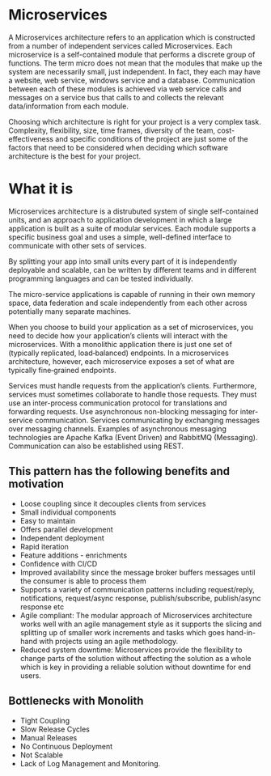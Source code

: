 # Microservices
A Microservices architecture refers to an application which is constructed from a 
number of independent services called Microservices.  Each microservice is a 
self-contained module that performs a discrete group of functions. 
The term micro does not mean that the modules that make up the system are necessarily small, 
just independent. In fact, they each may have a website, web service, windows service and a database. 
Communication between each of these modules is achieved via web service calls and messages on a service bus that calls to and collects the relevant data/information from each module. 
 
 Choosing which architecture is right for your project is a very complex task. Complexity, flexibility, size, time frames, diversity of the team, cost-effectiveness and specific conditions of the project are just some of the factors that need to be considered when deciding which software architecture is the best for your project.

# What it is

Microservices architecture is a distrubuted system of single self-contained units, and  an approach to application development in which a large application is built as a suite of modular services. Each module supports a specific business goal and uses a simple, well-defined interface to communicate with other sets of services.

By splitting your app into small units every part of it is independently deployable and scalable, can be written by different teams and in different programming languages and can be tested individually.

The micro-service  applications is capable of running in their own memory space, data federation and scale independently from each other across potentially many separate machines. 

When you choose to build your application as a set of microservices, you need to decide how your application’s clients will interact with the microservices. With a monolithic application there is just one set of (typically replicated, load‑balanced) endpoints. In a microservices architecture, however, each microservice exposes a set of what are typically fine‑grained endpoints.

Services must handle requests from the application’s clients. Furthermore, services must sometimes collaborate to handle those requests. They must use an inter-process communication protocol for translations and forwarding requests. Use asynchronous non-blocking messaging for inter-service communication. Services communicating by exchanging messages over messaging channels. Examples of asynchronous messaging technologies are Apache Kafka (Event Driven) and RabbitMQ (Messaging). Communication can also be established using REST.



## This pattern has the following benefits and motivation

- Loose coupling since it decouples clients from services
- Small individual components
- Easy to maintain
- Offers parallel development
- Independent deployment
- Rapid iteration
- Feature additions - enrichments
- Confidence with CI/CD
- Improved availability since the message broker buffers messages until the consumer is able to process them
- Supports a variety of communication patterns including request/reply, notifications, request/async response, publish/subscribe, publish/async response etc
- Agile compliant: The modular approach of Microservices architecture works well with an agile management style 
as it supports the slicing and splitting up of smaller work increments and tasks which goes hand-in-hand 
with projects using an agile methodology.
- Reduced system downtime: Microservices provide the flexibility to change parts of the solution 
without affecting the solution as a whole which is key in providing a reliable solution without
 downtime for end users.

## Bottlenecks with Monolith
- Tight Coupling
- Slow Release Cycles
- Manual Releases
- No Continuous Deployment
- Not Scalable
- Lack of Log Management and Monitoring.
